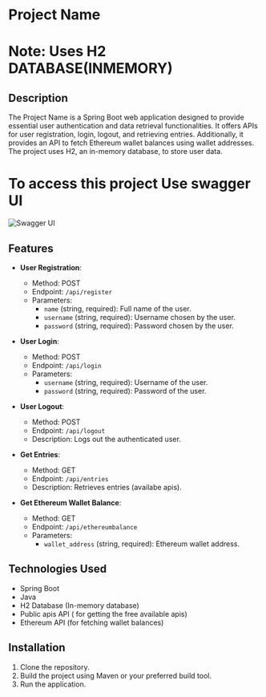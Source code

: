# Project Name
# Note: Uses H2 DATABASE(INMEMORY)
## Description

The Project Name is a Spring Boot web application designed to provide essential user authentication and data retrieval functionalities. It offers APIs for user registration, login, logout, and retrieving entries. Additionally, it provides an API to fetch Ethereum wallet balances using wallet addresses. The project uses H2, an in-memory database, to store user data.

# To access this project Use swagger UI
  ![Swagger UI](https://drive.google.com/file/d/1OjEyNYK-arLTKP6sR6vDFzakQMr34qXV/view?usp=sharing)
## Features

- **User Registration**: 
  - Method: POST
  - Endpoint: `/api/register`
  - Parameters:
    - `name` (string, required): Full name of the user.
    - `username` (string, required): Username chosen by the user.
    - `password` (string, required): Password chosen by the user.

- **User Login**:
  - Method: POST
  - Endpoint: `/api/login`
  - Parameters:
    - `username` (string, required): Username of the user.
    - `password` (string, required): Password of the user.

- **User Logout**:
  - Method: POST
  - Endpoint: `/api/logout`
  - Description: Logs out the authenticated user.

- **Get Entries**:
  - Method: GET
  - Endpoint: `/api/entries`
  - Description: Retrieves entries (availabe apis).

- **Get Ethereum Wallet Balance**:
  - Method: GET
  - Endpoint: `/api/ethereumbalance`
  - Parameters:
    - `wallet_address` (string, required): Ethereum wallet address.



## Technologies Used

- Spring Boot
- Java
- H2 Database (In-memory database)
- Public apis API ( for getting the free available apis)
- Ethereum API (for fetching wallet balances)

## Installation

1. Clone the repository.
2. Build the project using Maven or your preferred build tool.
3. Run the application.



